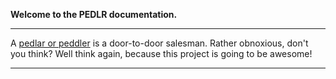 **Welcome to the PEDLR documentation.**

---

A [pedlar or peddler](https://www.lexico.com/en/synonym/pedlar) is a 
door-to-door salesman. Rather obnoxious, don't you think? Well think again,
because this project is going to be awesome!

---

